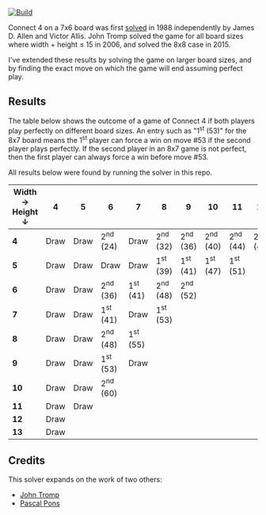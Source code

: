 [![Build](https://github.com/ChristopheSteininger/c4/actions/workflows/build-and-test.yml/badge.svg?branch=master)](https://github.com/ChristopheSteininger/c4/actions/workflows/build-and-test.yml?query=branch%3Amaster)

Connect 4 on a 7x6 board was first
[solved](https://en.wikipedia.org/wiki/Solved_game) in 1988 independently by
James D. Allen and Victor Allis. John Tromp solved the game for all board sizes where
width + height $\leq$ 15 in 2006, and solved the 8x8 case in 2015.

I've extended these results by solving the game on larger board sizes, and by
finding the exact move on which the game will end assuming perfect play.

 ## Results

 The table below shows the outcome of a game of Connect 4 if both players play
 perfectly on different board sizes. An entry such as "1<sup>st</sup> (53)"
 for the 8x7 board means the 1<sup>st</sup> player can force a win on
 move #53 if the second player plays perfectly. If the second player in
 an 8x7 game is not perfect, then the first player can always force a win before
 move #53.

 All results below were found by running the solver in this repo.

| Width &rarr; <br> Height &darr; |    4 |    5 |                   6 |                   7 |                   8 |                   9 |                  10 |                  11 |                  12 |
| ------------------------------- | ---- | ---- | ------------------- | ------------------- | ------------------- | ------------------- | ------------------- | ------------------- | ------------------- |
|                           **4** | Draw | Draw | 2<sup>nd</sup> (24) |                Draw | 2<sup>nd</sup> (32) | 2<sup>nd</sup> (36) | 2<sup>nd</sup> (40) | 2<sup>nd</sup> (44) | 2<sup>nd</sup> (48) |
|                           **5** | Draw | Draw |                Draw |                Draw | 1<sup>st</sup> (39) | 1<sup>st</sup> (41) | 1<sup>st</sup> (47) | 1<sup>st</sup> (51) |
|                           **6** | Draw | Draw | 2<sup>nd</sup> (36) | 1<sup>st</sup> (41) | 2<sup>nd</sup> (48) | 2<sup>nd</sup> (52)
|                           **7** | Draw | Draw | 1<sup>st</sup> (41) |                Draw | 1<sup>st</sup> (53) |
|                           **8** | Draw | Draw | 2<sup>nd</sup> (48) | 1<sup>st</sup> (55) |
|                           **9** | Draw | Draw | 1<sup>st</sup> (53) |                Draw |
|                          **10** | Draw | Draw | 2<sup>nd</sup> (60) |
|                          **11** | Draw | Draw |
|                          **12** | Draw |
|                          **13** | Draw |

## Credits

This solver expands on the work of two others:
* [John Tromp](https://tromp.github.io/c4/c4.html)
* [Pascal Pons](http://blog.gamesolver.org/solving-connect-four/01-introduction/)
